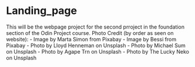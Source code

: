 # Landing_page
This will be the webpage project for the second prroject in the foundation section of the Odin Project course.
Photo Credit (by order as seen on website):
    - Image by Marta Simon from Pixabay 
    - Image by Bessi from Pixabay 
    - Photo by Lloyd Henneman on Unsplash
    - Photo by Michael Sum on Unsplash
    - Photo by Agape Trn on Unsplash
    - Photo by The Lucky Neko on Unsplash